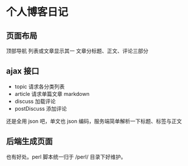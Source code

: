 # 个人博客日记

## 页面布局

顶部导航
列表或文章显示其一
文章分标题、正文、评论三部分

## ajax 接口

* topic 请求各分类列表
* article 请求单篇文章 markdown
* discuss 加载评论
* postDiscuss 添加评论

还是全用 json 吧，单文也 json 编码，服务端简单解析一下标题、标签与正文

## 后端生成页面

也有好处。perl 脚本统一归于 /perl/ 目录下好维护。
